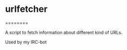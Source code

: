 
# urlfetcher
========

A script to fetch information about different kind of URLs.

Used by my IRC-bot

